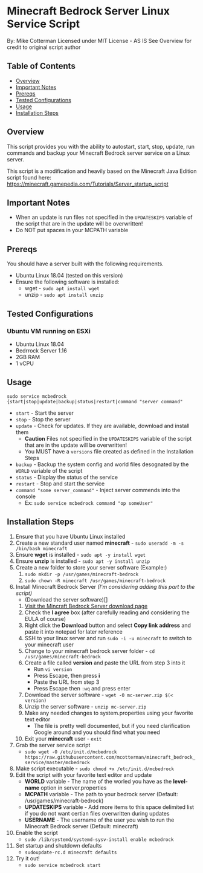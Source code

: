 # Minecraft Bedrock Server Linux Service Script
By: Mike Cotterman
Licensed under MIT License - AS IS
See Overview for credit to original script author

## Table of Contents
* [Overview](#overview)
* [Important Notes](#important-notes)
* [Prereqs](#prereqs)
* [Tested Configurations](#tested-configurations)
* [Usage](#usage)
* [Installation Steps](#installation-steps)

## Overview
This script provides you with the ability to autostart, start, stop, update, run commands and backup your Minecraft Bedrock server service on a Linux server.

This script is a modification and heavily based on the Minecraft Java Edition script found here:
https://minecraft.gamepedia.com/Tutorials/Server_startup_script

## Important Notes
* When an update is run files not specified in the `UPDATESKIPS` variable of the script that are in the update will be overwritten!
* Do NOT put spaces in your MCPATH variable

## Prereqs
You should have a server built with the following requirements.
* Ubuntu Linux 18.04 (tested on this version)
* Ensure the following software is installed:
  * wget - `sudo apt install wget`
  * unzip - `sudo apt install unzip`

## Tested Configurations
### Ubuntu VM running on ESXi
* Ubuntu Linux 18.04
* Bedrrock Server 1.16
* 2GB RAM
* 1 vCPU

## Usage
`sudo service mcbedrock {start|stop|update|backup|status|restart|command "server command"`
* `start` - Start the server
* `stop` - Stop the server
* `update` - Check for updates. If they are available, download and install them
   * **Caution** Files not specified in the `UPDATESKIPS` variable of the script that are in the update will be overwritten!
   * You MUST have a `versions` file created as defined in the Installation Steps
* `backup` - Backup the system config and world files desognated by the `WORLD` variable of the script
* `status` - Display the status of the service
* `restart` - Stop and start the service
* `command "some server_command"` - Inject server commends into the console
  * Ex: `sudo service mcbedrock command "op someUser"`

## Installation Steps
1. Ensure that you have Ubuntu Linux installed
1. Create a new standard user named **minecraft** - `sudo useradd -m -s /bin/bash minecraft`
1. Ensure **wget** is installed - `sudo apt -y install wget`
1. Ensure **unzip** is installed - `sudo apt -y install unzip`
1. Create a new folder to store your server software (Example:)
    1. `sudo mkdir -p /usr/games/minecraft-bedrock`
    2. `sudo chown -R minecraft /usr/games/minecraft-bedrock`
1. Install Minecraft Bedrock Server *(I'm considering adding this part to the script)*
    * (Download the server software)[]
    1. [Visit the Mincraft Bedrock Server download page](https://www.minecraft.net/en-us/download/server/bedrock/)
    2. Check the **I agree** box (after carefully reading and considering the EULA of course)
    3. Right click the **Download** button and select **Copy link address** and paste it into notepad for later reference
    4. SSH to your linux server and run `sudo -i -u minecraft` to switch to your minecraft user
    5. Change to your minecraft bedrock server folder - `cd /usr/games/minecraft-bedrock`
    6. Create a file called **version** and paste the URL from step 3 into it
        * Run `vi version`
        * Press Escape, then press **i**
        * Paste the URL from step 3
        * Press Escape then `:wq` and press enter
    6. Download the server software - `wget -O mc-server.zip $(< version)`
    7. Unzip the server software - `unzip mc-server.zip`
    8. Make any needed changes to system.properties using your favorite text editor
        * The file is pretty well documented, but if you need clarification Google around and you should find what you need
    9. Exit your **minecraft** user - `exit`
1. Grab the server service script
    * `sudo wget -O /etc/init.d/mcbedrock https://raw.githubusercontent.com/mcotterman/minecraft_bedrock_service/master/mcbedrock`
1. Make script executable - `sudo chmod +x /etc/init.d/mcbedrock`
1. Edit the script with your favorite text editor and update
    * **WORLD** variable - The name of the worled you have as the **level-name** option in server.properties
    * **MCPATH** variable - The path to your bedrock server (Default: /usr/games/minecraft-bedrock)
    * **UPDATESKIPS** variable - Add more items to this space delimited list if you do not want certian files overwritten during updates
    * **USERNAME** - The username of the user you wish to run the Minecraft Bedrock server (Default: minecraft)
1. Enable the script
    * `sudo /lib/systemd/systemd-sysv-install enable mcbedrock` 
1. Set startup and shutdown defaults
    * `sudoupdate-rc.d minecraft defaults`
1. Try it out!
    * `sudo service mcbedrock start`
